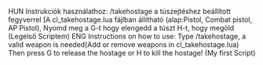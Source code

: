 HUN
Instrukciók használathoz: /takehostage a túszejtéshez beállított fegyverrel [A cl_takehostage.lua fájlban állítható (alap:Pistol, Combat pistol, AP Pistol), Nyomd meg a G-t hogy elengedd a túszt H-t, hogy megöld (Legelső Scriptem)
ENG
Instructions on how to use: Type /takehostage, a valid weapon is needed(Add or remove weapons in cl_takehostage.lua) Then press G to release the hostage or H to kill the hostage! (My first Script)